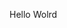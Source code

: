 Hello Wolrd



















































































































































































































































































































































































































































































































































































































































































































































































































































































































































































































































































































































































































































































































































































































































































































































































































































































































































































































































































































































































































































































































































































